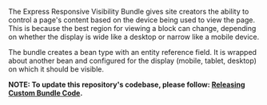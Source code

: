 The Express Responsive Visibility Bundle gives site creators the ability to control a page's content based on the device being used to view the page. This is because the best region for viewing a block can change, depending on whether the display is wide like a desktop or narrow like a mobile device.

The bundle creates a bean type with an entity reference field. It is wrapped about another bean and configured for the display (mobile, tablet, desktop) on which it should be visible.

**NOTE: To update this repository's codebase, please follow: [Releasing Custom Bundle Code](https://github.com/CuBoulder/express_documentation/blob/master/docs/custom_bundle_releases.md#how-to-succesfully-update-a-custom-bundles-code).**
